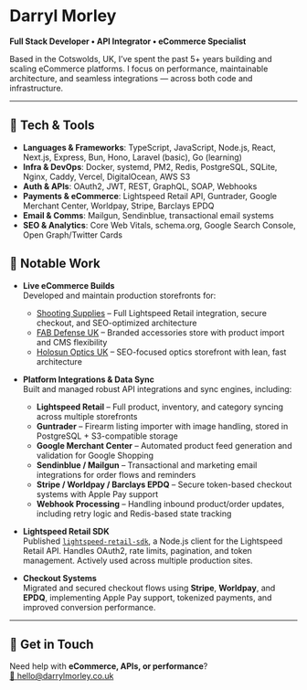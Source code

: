 # Darryl Morley
**Full Stack Developer • API Integrator • eCommerce Specialist**

Based in the Cotswolds, UK, I’ve spent the past 5+ years building and scaling eCommerce platforms. I focus on performance, maintainable architecture, and seamless integrations — across both code and infrastructure.

---

## 🔧 Tech & Tools

- **Languages & Frameworks**: TypeScript, JavaScript, Node.js, React, Next.js, Express, Bun, Hono, Laravel (basic), Go (learning)
- **Infra & DevOps**: Docker, systemd, PM2, Redis, PostgreSQL, SQLite, Nginx, Caddy, Vercel, DigitalOcean, AWS S3
- **Auth & APIs**: OAuth2, JWT, REST, GraphQL, SOAP, Webhooks
- **Payments & eCommerce**: Lightspeed Retail API, Guntrader, Google Merchant Center, Worldpay, Stripe, Barclays EPDQ
- **Email & Comms**: Mailgun, Sendinblue, transactional email systems
- **SEO & Analytics**: Core Web Vitals, schema.org, Google Search Console, Open Graph/Twitter Cards

## 🚀 Notable Work

- **Live eCommerce Builds**  
  Developed and maintain production storefronts for:  
  - [Shooting Supplies](https://www.shootingsuppliesltd.co.uk) – Full Lightspeed Retail integration, secure checkout, and SEO-optimized architecture  
  - [FAB Defense UK](https://www.fabdefense.co.uk) – Branded accessories store with product import and CMS flexibility  
  - [Holosun Optics UK](https://www.holosun-optics.co.uk) – SEO-focused optics storefront with lean, fast architecture

- **Platform Integrations & Data Sync**  
  Built and managed robust API integrations and sync engines, including:  
  - **Lightspeed Retail** – Full product, inventory, and category syncing across multiple storefronts  
  - **Guntrader** – Firearm listing importer with image handling, stored in PostgreSQL + S3-compatible storage  
  - **Google Merchant Center** – Automated product feed generation and validation for Google Shopping  
  - **Sendinblue / Mailgun** – Transactional and marketing email integrations for order flows and reminders  
  - **Stripe / Worldpay / Barclays EPDQ** – Secure token-based checkout systems with Apple Pay support  
  - **Webhook Processing** – Handling inbound product/order updates, including retry logic and Redis-based state tracking

- **Lightspeed Retail SDK**  
  Published [`lightspeed-retail-sdk`](https://www.npmjs.com/package/lightspeed-retail-sdk), a Node.js client for the Lightspeed Retail API. Handles OAuth2, rate limits, pagination, and token management. Actively used across multiple production sites.

- **Checkout Systems**  
  Migrated and secured checkout flows using **Stripe**, **Worldpay**, and **EPDQ**, implementing Apple Pay support, tokenized payments, and improved conversion performance.
  
---

## 🤝 Get in Touch

Need help with **eCommerce, APIs, or performance**?  
[📧 hello@darrylmorley.co.uk](mailto:hello@darrylmorley.co.uk)
